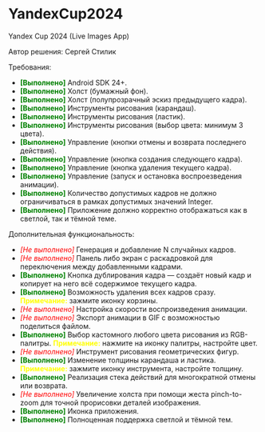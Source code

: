 # YandexCup2024
Yandex Cup 2024 (Live Images App)

Автор решения: Сергей Стилик

Требования:
- <span style="color:green">**[Выполнено]**</span> Android SDK 24+.
- <span style="color:green">**[Выполнено]**</span> Холст (бумажный фон).
- <span style="color:green">**[Выполнено]**</span> Холст (полупрозрачный эскиз предыдущего кадра).
- <span style="color:green">**[Выполнено]**</span> Инструменты рисования (карандаш).
- <span style="color:green">**[Выполнено]**</span> Инструменты рисования (ластик).
- <span style="color:green">**[Выполнено]**</span> Инструменты рисования (выбор цвета: минимум 3 цвета).
- <span style="color:green">**[Выполнено]**</span> Управление (кнопки отмены и возврата последнего действия).
- <span style="color:green">**[Выполнено]**</span> Управление (кнопка создания следующего кадра).
- <span style="color:green">**[Выполнено]**</span> Управление (кнопка удаления текущего кадра).
- <span style="color:green">**[Выполнено]**</span> Управление (запуск и остановка воспроезведения анимации).
- <span style="color:green">**[Выполнено]**</span> Количество допустимых кадров не должно ограничиваться в рамках допустимых значений Integer.
- <span style="color:green">**[Выполнено]**</span> Приложение должно корректно отображаться как в светлой, так и тёмной теме.

Дополнительная функциональность:
- <span style="color:red">*[Не выполнено]*</span> Генерация и добавление N случайных кадров.
- <span style="color:red">*[Не выполнено]*</span> Панель либо экран с раскадровкой для переключения между добавленными кадрами.
- <span style="color:green">**[Выполнено]**</span> Кнопка дублирования кадра — создаёт новый кадр и копирует на него всё содержимое текущего кадра.
- <span style="color:green">**[Выполнено]**</span> Возможность удаления всех кадров сразу. <span style="color:yellow">**Примечание:**</span> зажмите иконку корзины.
- <span style="color:red">*[Не выполнено]*</span> Настройка скорости воспроизведения анимации.
- <span style="color:red">*[Не выполнено]*</span> Экспорт анимации в GIF с возможностью поделиться файлом.
- <span style="color:green">**[Выполнено]**</span> Выбор кастомного любого цвета рисования из RGB-палитры. <span style="color:yellow">**Примечание:**</span> нажмите на иконку палитры, настройте цвет.
- <span style="color:red">*[Не выполнено]*</span> Инструмент рисования геометрических фигур.
- <span style="color:green">**[Выполнено]**</span> Изменение толщины карандаша и ластика. <span style="color:yellow">**Примечание:**</span> зажмите иконку инструмента, настройте толщину.
- <span style="color:green">**[Выполнено]**</span> Реализация стека действий для многократной отмены или возврата.
- <span style="color:red">*[Не выполнено]*</span> Увеличение холста при помощи жеста pinch-to-zoom для точной прорисовки деталей изображения.
- <span style="color:green">**[Выполнено]**</span> Иконка приложения.
- <span style="color:green">**[Выполнено]**</span> Полноценная поддержка светлой и тёмной тем.
